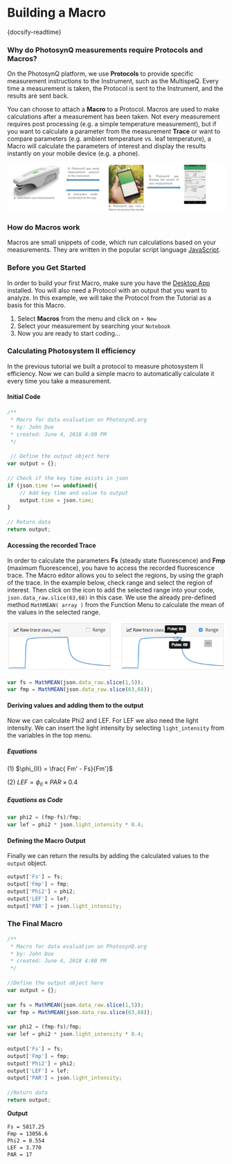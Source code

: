 # Building a Macro
{docsify-readtime}
### Why do PhotosynQ measurements require Protocols and Macros?

On the PhotosynQ platform, we use **Protocols** to provide specific measurement instructions to the Instrument, such as the MultispeQ. Every time a measurement is taken, the Protocol is sent to the Instrument, and the results are sent back.

You can choose to attach a **Macro** to a Protocol. Macros are used to make calculations after a measurement has been taken. Not every measurement requires post processing (e.g. a simple temperature measurement), but if you want to calculate a parameter from the measurement **Trace** or want to compare parameters (e.g. ambient temperature vs. leaf temperature), a Macro will calculate the parameters of interest and display the results instantly on your mobile device (e.g. a phone).

![The steps involved in taking a measurement](images/protocols-macros-workflow.jpg)

### How do Macros work

Macros are small snippets of code, which run calculations based on your measurements. They are written in the popular script language [JavaScript][JavaScript_URL].

### Before you Get Started

In order to build your first Macro, make sure you have the [Desktop App] installed. You will also need a Protocol with an output that you want to analyze. In this example, we will take the Protocol from the Tutorial as a basis for this Macro.

1. Select **Macros** from the menu and click on `+ New`
2. Select your measurement by searching your `Notebook`
3. Now you are ready to start coding…

### Calculating Photosystem II efficiency

In the previous tutorial we built a protocol to measure photosystem II efficiency. Now we can build a simple macro to automatically calculate it every time you take a measurement.

#### Initial Code

```javascript
/**
 * Macro for data evaluation on PhotosynQ.org
 * by: John Doe
 * created: June 4, 2018 4:00 PM
 */

 // Define the output object here
var output = {};

// Check if the key time exists in json
if (json.time !== undefined){
    // Add key time and value to output
    output.time = json.time;
}

// Return data
return output;
```

#### Accessing the recorded Trace

In order to calculate the parameters **Fs** (steady state fluorescence) and **Fmp** (maximum fluorescence), you have to access the recorded fluorescence trace. The Macro editor allows you to select the regions, by using the graph of the trace. In the example below, check range and select the region of interest. Then click on the <i class="fa fa-arrows-h"></i> icon to add the selected range into your code, `json.data_raw.slice(63,68)` in this case. We use the already pre-defined method `MathMEAN( array )` from the Function Menu to calculate the mean of the values in the selected range.

![Selecting a range of values using the Macro editor](images/macros-building-a-macro.png)

```javascript
var fs = MathMEAN(json.data_raw.slice(1,5));
var fmp = MathMEAN(json.data_raw.slice(63,68));
```

#### Deriving values and adding them to the output

Now we can calculate Phi2 and LEF. For LEF we also need the light intensity. We can insert the light intensity by selecting `light_intensity` from the variables in the top menu.

##### Equations

(1) $\phi_{II} = \frac{ Fm' - Fs}{Fm'}$

(2) $LEF = \phi_{II} \times PAR \times 0.4$

##### Equations as Code

```javascript
var phi2 = (fmp-fs)/fmp;
var lef = phi2 * json.light_intensity * 0.4;
```

#### Defining the Macro Output

Finally we can return the results by adding the calculated values to the `output` object.

```javascript
output['Fs'] = fs;
output['Fmp'] = fmp;
output['Phi2'] = phi2;
output['LEF'] = lef;
output['PAR'] = json.light_intensity;
```

### The Final Macro

```javascript
/**
 * Macro for data evaluation on PhotosynQ.org
 * by: John Doe
 * created: June 4, 2018 4:00 PM
 */

//Define the output object here
var output = {};

var fs = MathMEAN(json.data_raw.slice(1,5));
var fmp = MathMEAN(json.data_raw.slice(63,68));

var phi2 = (fmp-fs)/fmp;
var lef = phi2 * json.light_intensity * 0.4;

output['Fs'] = fs;
output['Fmp'] = fmp;
output['Phi2'] = phi2;
output['LEF'] = lef;
output['PAR'] = json.light_intensity;

//Return data
return output;
```

**Output**

    Fs = 5817.25
    Fmp = 13056.6
    Phi2 = 0.554
    LEF = 3.770
    PAR = 17

[JavaScript_URL]: https://www.w3schools.com/js/
[Desktop App]: https://chrome.google.com/webstore/detail/photosynq/mdbljehgiahgijmaeehfigldmmaofilg